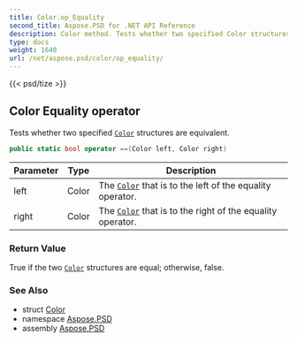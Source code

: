 ```yaml
---
title: Color.op_Equality
second_title: Aspose.PSD for .NET API Reference
description: Color method. Tests whether two specified Color structures are equivalent
type: docs
weight: 1640
url: /net/aspose.psd/color/op_equality/
---
```

{{< psd/tize >}}
## Color Equality operator

Tests whether two specified [`Color`](../) structures are equivalent.

```csharp
public static bool operator ==(Color left, Color right)
```

| Parameter | Type | Description |
| --- | --- | --- |
| left | Color | The [`Color`](../) that is to the left of the equality operator. |
| right | Color | The [`Color`](../) that is to the right of the equality operator. |

### Return Value

True if the two [`Color`](../) structures are equal; otherwise, false.

### See Also

* struct [Color](../)
* namespace [Aspose.PSD](../../color/)
* assembly [Aspose.PSD](../../../)



